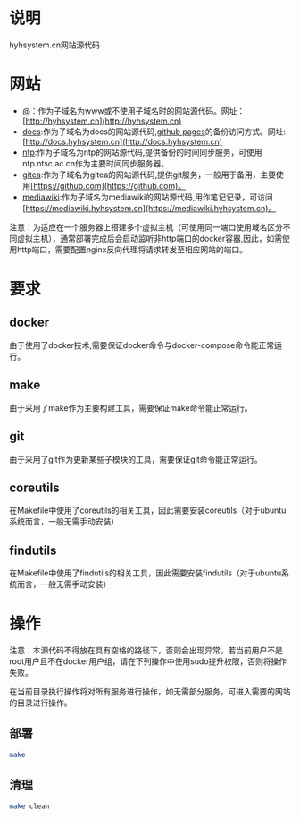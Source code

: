 # 说明

hyhsystem.cn网站源代码

# 网站

- [@](@)：作为子域名为www或不使用子域名时的网站源代码。网址：[http://hyhsystem.cn](http://hyhsystem.cn)
- [docs](docs):作为子域名为docs的网站源代码,[github pages](https://heyahong.github.io)的备份访问方式。网址:[http://docs.hyhsystem.cn](http://docs.hyhsystem.cn)
- [ntp](ntp):作为子域名为ntp的网站源代码,提供备份的时间同步服务，可使用ntp.ntsc.ac.cn作为主要时间同步服务器。
- [gitea](gitea):作为子域名为gitea的网站源代码,提供git服务，一般用于备用，主要使用[https://github.com](https://github.com)。
- [mediawiki](mediawiki):作为子域名为mediawiki的网站源代码,用作笔记记录，可访问[https://mediawiki.hyhsystem.cn](https://mediawiki.hyhsystem.cn)。


注意：为适应在一个服务器上搭建多个虚拟主机（可使用同一端口使用域名区分不同虚拟主机），通常部署完成后会启动监听非http端口的docker容器,因此，如需使用http端口，需要配置nginx反向代理将请求转发至相应网站的端口。

# 要求

## docker

由于使用了docker技术,需要保证docker命令与docker-compose命令能正常运行。

## make

由于采用了make作为主要构建工具，需要保证make命令能正常运行。

## git

由于采用了git作为更新某些子模块的工具，需要保证git命令能正常运行。


## coreutils

在Makefile中使用了coreutils的相关工具，因此需要安装coreutils（对于ubuntu系统而言，一般无需手动安装）

## findutils

在Makefile中使用了findutils的相关工具，因此需要安装findutils（对于ubuntu系统而言，一般无需手动安装）

# 操作

注意：本源代码不得放在具有空格的路径下，否则会出现异常。若当前用户不是root用户且不在docker用户组，请在下列操作中使用sudo提升权限，否则将操作失败。

在当前目录执行操作将对所有服务进行操作，如无需部分服务，可进入需要的网站的目录进行操作。

## 部署

```bash
make
```

## 清理

```bash
make clean
```

